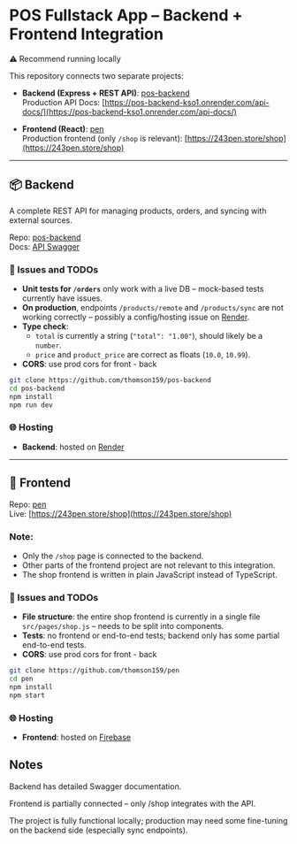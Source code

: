 # POS Fullstack App – Backend + Frontend Integration

⚠️ Recommend running locally

This repository connects two separate projects:

- **Backend (Express + REST API)**: [pos-backend](https://github.com/thomson159/pos-backend)  
  Production API Docs: [https://pos-backend-kso1.onrender.com/api-docs/](https://pos-backend-kso1.onrender.com/api-docs/)
  
- **Frontend (React)**: [pen](https://github.com/thomson159/pen)  
  Production frontend (only `/shop` is relevant): [https://243pen.store/shop](https://243pen.store/shop)

---

## 📦 Backend

A complete REST API for managing products, orders, and syncing with external sources.

Repo: [pos-backend](https://github.com/thomson159/pos-backend)  
Docs: [API Swagger](https://pos-backend-kso1.onrender.com/api-docs/)

### 📌 Issues and TODOs

- **Unit tests for `/orders`** only work with a live DB – mock-based tests currently have issues.
- **On production**, endpoints `/products/remote` and `/products/sync` are not working correctly – possibly a config/hosting issue on [Render](https://render.com/).
- **Type check**:
  - `total` is currently a string (`"total": "1.00"`), should likely be a `number`.
  - `price` and `product_price` are correct as floats (`10.0`, `10.99`).
- **CORS**: use prod cors for front - back 

```bash
git clone https://github.com/thomson159/pos-backend
cd pos-backend
npm install
npm run dev
```

### 🌐 Hosting

- **Backend**: hosted on [Render](https://render.com/)  

---

## 🛒 Frontend

Repo: [pen](https://github.com/thomson159/pen)  
Live: [https://243pen.store/shop](https://243pen.store/shop)

### Note:
- Only the `/shop` page is connected to the backend.
- Other parts of the frontend project are not relevant to this integration.
- The shop frontend is written in plain JavaScript instead of TypeScript.

### 📌 Issues and TODOs

- **File structure**: the entire shop frontend is currently in a single file `src/pages/shop.js` – needs to be split into components.
- **Tests**: no frontend or end-to-end tests; backend only has some partial end-to-end tests.
- **CORS**: use prod cors for front - back

```bash
git clone https://github.com/thomson159/pen
cd pen
npm install
npm start
```

### 🌐 Hosting

- **Frontend**: hosted on [Firebase](https://firebase.google.com/)  

## Notes

Backend has detailed Swagger documentation.

Frontend is partially connected – only /shop integrates with the API.

The project is fully functional locally; production may need some fine-tuning on the backend side (especially sync endpoints).
